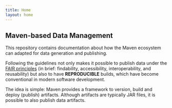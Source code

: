 ```yaml
---
title: Home
layout: home
---
```


## Maven-based Data Management

This repository contains documentation about how the Maven ecosystem can adapted for data generation and publishing.

Following the guidelines not only makes it possible to publish data under the [FAIR principles](https://www.go-fair.org/fair-principles/)
(in brief: findability, accessibility, interoperability, and reusability) but also to have **REPRODUCIBLE** builds, which have become conventional in modern software development.

The idea is simple: Maven provides a framework to version, build and deploy (publish) artifacts. Although artifacts are typically JAR files, it is possible to also publish data artifacts.



